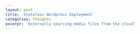 ```yaml
---
layout: post
title: 'Stateless Wordpress Deployment'
categories: thoughts
excerpt: 'Externally sourcing media files from the cloud'
---
```

